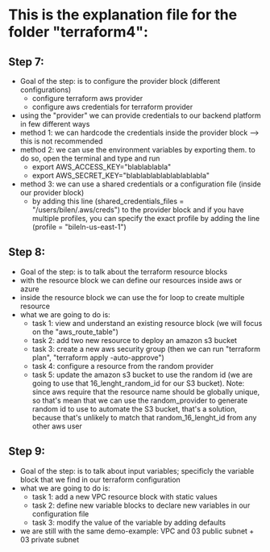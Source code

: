 # This is the explanation file for the folder "terraform4":


## Step 7:
- Goal of the step: is to configure the provider block (different configurations)
    - configure terraform aws provider
    - configure aws credentials for terraform provider
- using the "provider" we can provide credentials to our backend platform in few different ways
- method 1: we can hardcode the credentials inside the provider block --> this is not recommended
- method 2: we can use the environment variables by exporting them. to do so, open the terminal and type and run
    - export AWS_ACCESS_KEY="blablablabla"
    - export AWS_SECRET_KEY="blablablablablablablabla"
- method 3: we can use a shared credentials or a configuration file (inside our provider block)
    - by adding this line (shared_credentials_files = "/users/bilen/.aws/creds") to the provider block
    and if you have multiple profiles, you can specify the exact profile by adding the line (profile = "bileln-us-east-1")


## Step 8:
- Goal of the step: is to talk about the terraform resource blocks
- with the resource block we can define our resources inside aws or azure
- inside the resource block we can use the for loop to create multiple resource
- what we are going to do is:
    - task 1: view and understand an existing resource block (we will focus on the "aws_route_table")
    - task 2: add two new resource to deploy an amazon s3 bucket
    - task 3: create a new aws security group (then we can run "terraform plan", "terraform apply -auto-approve")
    - task 4: configure a resource from the random provider
    - task 5: update the amazon s3 bucket to use the random id (we are going to use that 16_lenght_random_id for our S3 bucket). Note: since aws require that the resource name should be globally unique, so that's mean that we can use the random_provider to generate random id to use to automate the S3 bucket, that's a solution, because that's unlikely to match that random_16_lenght_id from any other aws user

## Step 9:
- Goal of the step: is to talk about input variables; specificly the variable block that we find in our terraform configuration
- what we are going to do is:
    - task 1: add a new VPC resource block with static values
    - task 2: define new variable blocks to declare new variables in our configuration file
    - task 3: modify the value of the variable by adding defaults
- we are still with the same demo-example: VPC and 03 public subnet + 03 private subnet